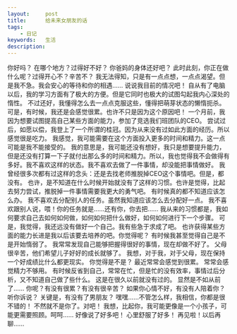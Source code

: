 ```yaml
---
layout: 	post
title: 		给未来女朋友的话
tags: 
	- 日记
keywords: 	生活
description: 	
---
```

你好吗？
在哪个地方？过得好不好？
你爸妈的身体还好吧？
此时此刻，你正在做什么呢？过得开心不？辛苦不？
我无法得知，只是有一点点想，一点点渴望。但是我不急。我会安心的等待和你的相遇……
说说我目前的情况吧！
自从有了电脑以后，我的学习方面有了极大的方便。但是它同时也极大的试图勾起我内心深处的惰性。
不过还好，我懂得怎么去一点点克服这些，懂得把萌芽状态的懒惰扼杀。可是，有时候，我还是会感觉很累。也许不只是因为这个原因吧！
一个月前，我因为想要试图提高自己某些方面的能力，参加了竞选我们班团队的CEO。
尝试过后，如愿以偿，我登上了一个所谓的桂冠。因为从来没有过如此方面的经历。所以感觉很是吃力。
我感觉，我可能需要在这个方面投入更多的时间和精力。这一点可能是我不能接受的。
我的意思是，我可能还没有想好，我只是想要提升能力，但是还没有打算一下子就付出那么多的时间和精力。所以，我也觉得我不会做得有多好。我不喜欢这样的状态。我不喜欢去做了一件事情，却没能把事情做好。
我曾经很多次都有过这样的念头：还是去找老师推脱掉CEO这个事情吧。但是，都没有。
也许，是不知道在什么时候开始就没有了这样的习惯。也许是觉得，比起去努力尝试，推脱掉一件事情需要我更大的勇气吧。
有时候真的都不知道应该怎么办。
我不喜欢去分配别人的任务。虽然我知道应该怎么去分配好一点。
我不喜欢跟别人说，喂！你的任务就是……还有你，你去把……
我从来的习惯都是，我如何要求自己去如何如何做，如何如何把什么做好，如何如何进行下一个步骤。
可是，我觉得，我还远没有做好一个自己。我有些急于求成了吧。
也许获得某些方面的能力长进是我以后该要去培养的吧。你觉得呢？
有时候我甚至觉得自己是不是开始惰弱了。
我常常发现自己能够把握得很好的事情，现在却做不好了。
父母很辛苦，他们希望儿子好好的成长就够了。
我想，对于我，对于父母，现在保持一个好成绩比什么都更现实。
你觉得是不是？
最近常常会感觉到很累。
常常会感觉精力不够用。
有时候反省到自己，常常在忙，但是忙的没有效率，事情过后分析，又不知道自己做了些什么。
这是在很久以前就没有过的。
显然是不如从前了……
你呢？有没有很累？有没有很辛苦？
如果你心情不好，有没有人陪着你？听你诉说？
关键是，有没有了男朋友？
嘿嘿……不管怎么样，我相信，你都是很不错的！
不然就不是你了。对吧！
我想，比起你，我可能更像是一个小孩子，可能更需要照顾。呵呵……
好像说了好多吧！
心里舒服了好多！
再见啦！以后再聊……